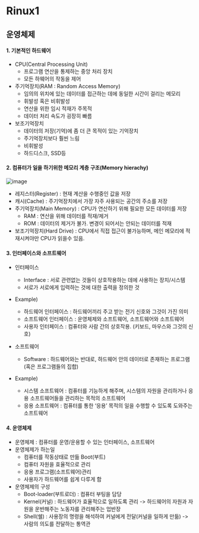 # Rinux1
## 운영체제
#### 1. 기본적인 하드웨어
- CPU(Central Processing Unit)
  - 프로그램 연산을 통제하는 중앙 처리 장치
  - 모든 하웨어의 작동을 제어
- 주기억장치(RAM : Random Access Memory)
  - 임의의 위치에 있는 데이터를 접근하는 데에 동일한 시간이 걸리는 메모리
  - 휘발성 혹은 비휘발성
  - 연산을 위한 임시 적재가 주목적
  - 데이터 처리 속도가 굉장히 빠름
- 보조기억장치
  - 데이터의 저장(기억)에 좀 더 큰 목적이 있는 기억장치
  - 주기억장치보다 훨씬 느림
  - 비휘발성
  - 하드디스크, SSD등
#### 2. 컴퓨터가 일을 하기위한 메모리 계층 구조(Memory hierachy)
![image](https://user-images.githubusercontent.com/78472987/112274722-29eeec00-8cc2-11eb-865e-62c2b46850be.png)
- 레지스터(Register) : 현재 계산을 수행중인 값을 저장
- 캐시(Cache) : 주기억장치에서 가장 자주 사용되는 공간의 주소를 저장
- 주기억장치(Main Memory) : CPU가 연산하기 위해 필요한 모든 데이터를 저장
  - RAM : 연산을 위해 데이터를 적재/제거
  - ROM : 데이터의 제거가 불가. 변경이 되어서는 안되는 데이터를 적재
- 보조기억장치(Hard Drive) : CPU에서 직접 접근이 불가능하며, 메인 메모리에 적재시켜야만 CPU가 읽을수 있음.
#### 3. 인터페이스와 소프트웨어
- 인터페이스
  - Interface : 서로 관련없는 것들이 상호작용하는 데에 사용하는 장치/시스템
  - 서로가 서로에게 입력하는 것에 대한 출력을 정의한 것
- Example)
  - 하드웨어 인터페이스 : 하드웨어끼리 주고 받는 전기 신호와 그것이 가진 의미
  - 소프트웨어 인터페이스 : 운영체제와 소프트웨어, 소프트웨어와 소프트웨어
  - 사용자 인터페이스 : 컴퓨터와 사람 간의 상호작용. (키보드, 마우스와 그것의 신호)
 
 - 소프트웨어
    - Software :  하드웨어와는 반대로, 하드웨어 안의 데이터로 존재하는 프로그램(혹은 프로그램들의 집합)
 - Example)
    - 시스템 소프트웨어 : 컴퓨터를 기능하게 해주며, 시스템의 자원을 관리하거나 응용 소프트웨어들을 관리하는 목적의 소프트웨어
    - 응용 소프트웨어 : 컴퓨터를 통한 ‘응용’ 목적의 일을 수행할 수 있도록 도와주는 소프트웨어
#### 4. 운영체제
 - 운영체제 : 컴퓨터를 운영/운용할 수 있는 인터페이스, 소프트웨어
 - 운영체제가 하는일
   - 컴퓨터를 작동상태로 만듦 Boot(부트)
   - 컴퓨터 자원을 효율적으로 관리
   - 응용 프로그램(소프트웨어)관리
   - 사용자가 하드웨어를 쉽게 다루게 함
 - 운영체제의 구성
   - Boot-loader(부트로더) : 컴퓨터 부팅을 담당
   - Kernel(커널) : 하드웨어가 효율적으로 일하도록 관리 -> 하드웨어의 자원과 자원을 운반해주는 노동자를 관리해주는 업반장
   - Shell(쉘) : 사용장의 명령을 해석하여 커널에게 전달(커널을 일하게 만듦) -> 사람의 의도를 전달하는 통역관

